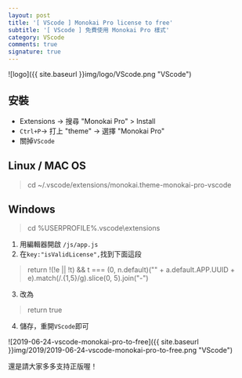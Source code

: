 ```yaml
---
layout: post
title: '[ VScode ] Monokai Pro license to free'
subtitle: '[ VScode ] 免費使用 Monokai Pro 樣式'
category: VScode
comments: true
signature: true
---
```


![logo]({{ site.baseurl }}img/logo/VScode.png "VScode")

## 安裝
 - Extensions -> 搜尋 "Monokai Pro" > Install
 - `Ctrl+P`-> 打上 "theme" -> 選擇 "Monokai Pro"
 - 關掉`VScode`

## Linux / MAC OS
 > cd ~/.vscode/extensions/monokai.theme-monokai-pro-vscode<version>

## Windows
 > cd %USERPROFILE%\.vscode\extensions 

1. 用編輯器開啟 `/js/app.js`
2. 在`key:"isValidLicense",`找到下面這段
 > return !(!e \|\| !t) && t === (0, n.default)("" + a.default.APP.UUID + e).match(/.{1,5}/g).slice(0, 5).join("-")
3. 改為
 > return true
4. 儲存，重開`VScode`即可

![2019-06-24-vscode-monokai-pro-to-free]({{ site.baseurl }}img/2019/2019-06-24-vscode-monokai-pro-to-free.png "VScode")

<div class="message">
    還是請大家多多支持正版喔！
</div>